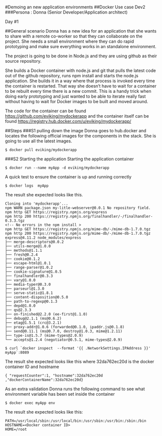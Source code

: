 #Demoing an new application environments
##Docker Use case Dev2 
###Persona : Donna (Senior Developer/Application architect)

Day #1

##General scenario 
Donna has a new idea for an application that she wants to share with a remote co-worker so that they can collaborate on the project. She needs a small environment where they can do rapid prototyping and make sure everything works in an standalone environment. 

The project is going to be done in Node.js and they are using github as their source repository. 

She builds a Docker container with node.js and git that pulls the latest code out of the github repository, runs npm install and starts the node.js application. She builds it in a way where that process is invoked every time the container is restarted. That way she doesn’t have to wait for a container to be rebuilt every time there is a new commit. This is a handy trick when doing early prototyping and just wanted to be able to iterate really fast without having to wait for Docker images to be built and moved around.  

The code for the container can be found https://github.com/eviking/mydockerapp and the container itself can be found https://registry.hub.docker.com/u/eviking/mydockerapp/

##Steps
###S1 pulling down the image
Donna goes to hub.docker and locates the following official images for the components in the stack. She is going to use all the latest images.

```
$ docker pull eviking/mydockerapp
```


###S2 Starting the application
Starting the application container
```
$ docker run --name myApp -d eviking/mydockerapp
```
A quick test to ensure the container is up and running correctly 
```
$ docker logs  myApp
```
The result she expected looks like this. 
```
Cloning into 'mydockerapp'...
npm WARN package.json my-litle-webserver@0.0.1 No repository field.
npm http GET https://registry.npmjs.org/express
npm http 200 https://registry.npmjs.org/finalhandler/-/finalhandler-0.3.3.tgz
<!-- No errors in the npm install >
npm http GET https://registry.npmjs.org/mime-db/-/mime-db-1.7.0.tgz
npm http 200 https://registry.npmjs.org/mime-db/-/mime-db-1.7.0.tgz
express@4.11.2 node_modules/express
├── merge-descriptors@0.0.2
├── utils-merge@1.0.0
├── methods@1.1.1
├── fresh@0.2.4
├── cookie@0.1.2
├── escape-html@1.0.1
├── range-parser@1.0.2
├── cookie-signature@1.0.5
├── finalhandler@0.3.3
├── vary@1.0.0
├── media-typer@0.3.0
├── parseurl@1.3.0
├── serve-static@1.8.1
├── content-disposition@0.5.0
├── path-to-regexp@0.1.3
├── depd@1.0.0
├── qs@2.3.3
├── on-finished@2.2.0 (ee-first@1.1.0)
├── debug@2.1.1 (ms@0.6.2)
├── etag@1.5.1 (crc@3.2.1)
├── proxy-addr@1.0.6 (forwarded@0.1.0, ipaddr.js@0.1.8)
├── send@0.11.1 (ms@0.7.0, destroy@1.0.3, mime@1.2.11)
├── type-is@1.5.7 (mime-types@2.0.9)
└── accepts@1.2.4 (negotiator@0.5.1, mime-types@2.0.9)
```
```
$ curl `docker inspect  --format '{{ .NetworkSettings.IPAddress }}' myApp`:8089
```
The result she expected looks like this where 32da762ec20d is the docker container ID and hostname
```
{ "requestCounter":1, "hostname":32da762ec20d ,"dockerContainerName":32da762ec20d}
```
As an extra validation Donna runs the following command to see what environment variable has been set inside the container
```
$ docker exec myApp env
```
The result she expected looks like this:
```
PATH=/usr/local/sbin:/usr/local/bin:/usr/sbin:/usr/bin:/sbin:/bin
HOSTNAME=<Docker container ID>
HOME=/root
```
